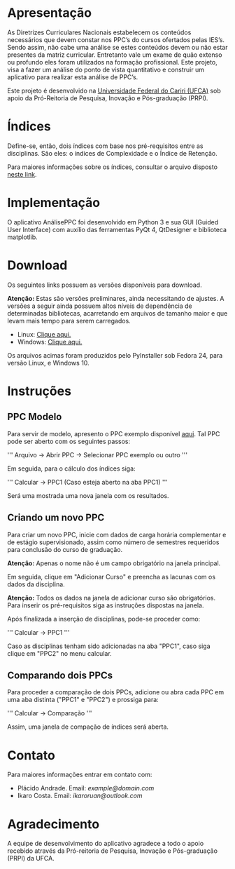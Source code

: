 # Apresentação


As Diretrizes Curriculares Nacionais estabelecem os conteúdos necessários que devem
constar nos PPC’s do cursos ofertados pelas IES’s. Sendo assim, não cabe
uma análise se estes conteúdos devem ou não estar presentes da matriz curricular.
Entretanto vale um exame de quão extenso ou profundo eles foram utilizados
na formação profissional. Este projeto, visa a fazer um análise do ponto de vista
quantitativo e construir um aplicativo para realizar esta análise de PPC’s.

Este projeto é desenvolvido na [Universidade Federal do Cariri (UFCA)](http://www.ufca.edu.br)
sob apoio da Pró-Reitoria de Pesquisa, Inovação e Pós-graduação (PRPI).

# Índices

Define-se, então, dois índices com base nos pré-requisitos entre as disciplinas. São eles:
o índices de Complexidade e o Índice de Retenção.

Para maiores informações sobre os índices, consultar o arquivo disposto [neste link](/files/analiseppcs.pdf).

# Implementação

O aplicativo AnálisePPC foi desenvolvido em Python 3 e sua GUI (Guided User Interface) com auxílio das ferramentas
PyQt 4, QtDesigner e biblioteca matplotlib.

# Download

Os seguintes links possuem as versões disponíveis para download.

**Atenção:** Estas são versões preliminares, ainda necessitando de ajustes. A versões a seguir ainda possuem altos níveis de dependência 
de determinadas bibliotecas, acarretando em arquivos de tamanho maior e que levam mais tempo para serem carregados.

- Linux: [Clique aqui.](https://drive.google.com/open?id=1mPBb3AtoNffdFRvJoS8FvTrm9aZ1-NUB)
- Windows: [Clique aqui.](https://drive.google.com/open?id=1G9aUJNsLargeTF9gSyV4Cdgu4dC4Jrwq)

Os arquivos acimas foram produzidos pelo PyInstaller sob Fedora 24, para versão Linux, e Windows 10.

# Instruções

## PPC Modelo

Para servir de modelo, apresento o PPC exemplo disponível [aqui](/files/matcomp.xml). Tal PPC pode ser aberto com os seguintes passos:

'''
Arquivo -> Abrir PPC -> Selecionar PPC exemplo ou outro
'''

Em seguida, para o cálculo dos índices siga:

'''
Calcular -> PPC1 (Caso esteja aberto na aba PPC1)
'''

Será uma mostrada uma nova janela com os resultados.

## Criando um novo PPC

Para criar um novo PPC, inicie com dados de carga horária complementar e de estágio supervisionado, assim como número de semestres requeridos para 
conclusão do curso de graduação.

**Atenção:** Apenas o nome não é um campo obrigatório na janela principal.

Em seguida, clique em "Adicionar Curso" e preencha as lacunas com os dados da disciplina.

**Atenção:** Todos os dados na janela de adicionar curso são obrigatórios. Para inserir os pré-requisitos siga as instruções dispostas na janela.

Após finalizada a inserção de disciplinas, pode-se proceder como:

'''
Calcular -> PPC1
'''

Caso as disciplinas tenham sido adicionadas na aba "PPC1", caso siga clique em "PPC2" no menu calcular.

## Comparando dois PPCs

Para proceder a comparação de dois PPCs, adicione ou abra cada PPC em uma aba distinta ("PPC1" e "PPC2") e prossiga para:

'''
Calcular -> Comparação
'''

Assim, uma janela de compação de índices será aberta.

# Contato

Para maiores informações entrar em contato com:

- Plácido Andrade. Email: _example@domain.com_
- Ikaro Costa. Email: _ikaroruan@outlook.com_

# Agradecimento

A equipe de desenvolvimento do aplicativo agradece a todo o apoio recebido através da Pró-reitoria de
Pesquisa, Inovação e Pós-graduação (PRPI) da UFCA.
